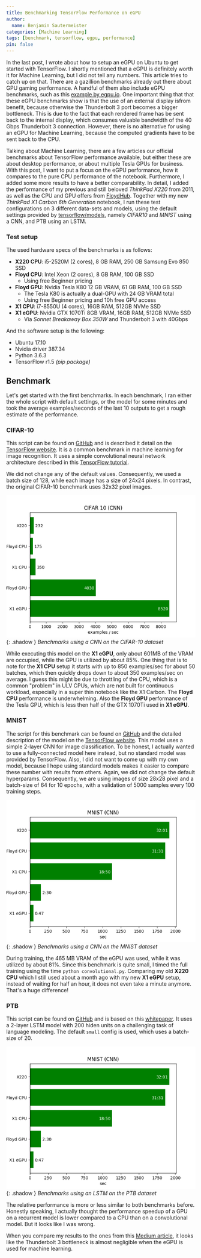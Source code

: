 ```yaml
---
title: Benchmarking TensorFlow Performance on eGPU
author:
  name: Benjamin Sautermeister
categories: [Machine Learning]
tags: [benchmark, tensorflow, egpu, performance]
pin: false
---
```


In the last post, I wrote about how to setup an eGPU on Ubuntu to get started with TensorFlow. I shortly mentioned that a eGPU
is definitely worth it for Machine Learning, but I did not tell any numbers. This article tries to catch up on that. 
There are a gazillion benchmarks already out there about GPU gaming performance. A handful of them also include eGPU benchmarks,
such as this [example by egpu.io](https://egpu.io/forums/mac-setup/pcie-slot-dgpu-vs-thunderbolt-3-egpu-internal-display-test/).
One important thing that that these eGPU benchmarks show is that the use of an external display isfrom benefit, 
because otherwise the Thunderbolt 3 port becomes a bigger bottleneck. 
This is due to the fact that each rendered frame has be sent back to the internal display, which consumes valuable bandwidth of
the 40 Gbps Thunderbolt 3 connection. However, there is no alternative for using an eGPU for Machine Learning, 
because the computed gradients have to be sent back to the CPU.

Talking about Machine Learning, there are a few articles our official benchmarks about TensorFlow performance available, 
but either these are about desktop performance, or about multiple Tesla GPUs for business. With this post, 
I want to put a focus on the eGPU performance, how it compares to the pure CPU performance of the notebook. 
Furthermore, I added some more results to have a better comparability. In detail, I added the performance of my previous
and still beloved *ThinkPad X220* from 2011, as well as the CPU and GPU offers from [FloydHub](https://www.floydhub.com/). 
Together with my new *ThinkPad X1 Carbon 6th Generation* notebook, I run these test configurations on 3 different data-sets and models, 
using the default settings provided by [tensorflow/models](https://github.com/tensorflow/models),
namely *CIFAR10* and *MNIST* using a CNN, and PTB using an LSTM.

### Test setup

The used hardware specs of the benchmarks is as follows:

- **X220 CPU**: i5-2520M (2 cores), 8 GB RAM, 250 GB Samsung Evo 850 SSD
- **Floyd CPU**: Intel Xeon (2 cores), 8 GB RAM, 100 GB SSD
    - Using free Beginner pricing
- **Floyd GPU**: Nvidia Tesla K80 12 GB VRAM, 61 GB RAM, 100 GB SSD
  - The Tesla K80 is actually a dual-GPU with 24 GB VRAM total
  - Using free Beginner pricing and 10h free GPU access
- **X1 CPU**: i7-8550U (4 cores), 16GB RAM, 512GB NVMe SSD
- **X1 eGPU**: Nvidia GTX 1070Ti 8GB VRAM, 16GB RAM, 512GB NVMe SSD
  - Via *Sonnet Breakaway Box 350W* and Thunderbolt 3 with 40Gbps

And the software setup is the following:

- Ubuntu 17.10
- Nvidia driver 387.34
- Python 3.6.3
- TensorFlow r1.5 *(pip package)*

## Benchmark

Let's get started with the first benchmarks. In each benchmark, I ran either the whole script with default settings,
or the model for some minutes and took the average examples/seconds of the last 10 outputs to get a rough estimate
of the performance.

### CIFAR-10

This script can be found on [GitHub](https://github.com/tensorflow/models/tree/master/tutorials/image/cifar10)
and is described it detail on the [TensorFlow website](https://www.tensorflow.org/datasets/catalog/cifar10). 
It is a common benchmark in machine learning for image recognition. It uses a simple convolutional neural network architecture
described in this [TensorFlow tutorial](https://www.tensorflow.org/tutorials/deep_cnn#model_prediction).

We did not change any of the default values. Consequently, we used a batch size of 128, while each image has a size of 24x24 pixels.
In contrast, the original CIFAR-10 benchmark uses 32x32 pixel images.

![CIFAR-10](/assets/img/posts/2018/CIFAR10.png){: .shadow }
_Benchmarks using a CNN on the CIFAR-10 dataset_

While executing this model on the **X1 eGPU**, only about 601MB of the VRAM are occupied, while the GPU is utilized by about 85%. 
One thing that is to note for the **X1 CPU** setup it starts with up to 850 examples/sec for about 50 batches, 
which then quickly drops down to about 350 examples/sec on average. I guess this might be due to throttling of the CPU, 
which is a common "problem" in ULV CPUs, which are not built for continuous workload, especially in a super thin notebook
like the X1 Carbon. The **Floyd CPU** performance is underwhelming. Also the **Floyd GPU** performance of the Tesla GPU, 
which is less then half of the GTX 1070Ti used in **X1 eGPU**.

### MNIST

The script for this benchmark can be found on [GitHub](https://github.com/tensorflow/models/tree/master/tutorials/image/mnist)
and the detailed description of the model on the [TensorFlow website](https://www.tensorflow.org/tutorials/layers). 
This model uses a simple 2-layer CNN for image classification. To be honest, I actually wanted to use a fully-connected model
here instead, but no standard model was provided by TensorFlow. Also, I did not want to come up with my own model, 
because I hope using standard models makes it easier to compare these number with results from others. 
Again, we did not change the default hyperparams. Consequently, we are using images of size 28x28 pixel
and a batch-size of 64 for 10 epochs, with a validation of 5000 samples every 100 training steps.

![MNIST](/assets/img/posts/2018/MNIST.png){: .shadow }
_Benchmarks using a CNN on the MNIST dataset_

During training, the 465 MB VRAM of the eGPU was used, while it was utilized by about 81%. Since this benchmark is quite small,
I timed the full training using the time `python convolutional.py`. Comparing my old **X220 CPU** which I still used about
a month ago with my new **X1 eGPU** setup, instead of waiting for half an hour, it does not even take a minute anymore.
That's a huge difference!

### PTB

This script can be found on [GitHub](https://github.com/tensorflow/models/tree/master/tutorials/rnn/ptb) and is based on
this [whitepaper](http://arxiv.org/abs/1409.2329). It uses a 2-layer LSTM model with 200 hiden units on a challenging task of
language modeling. The default `small` config is used, which uses a batch-size of 20.

![PTB](/assets/img/posts/2018/MNIST.png){: .shadow }
_Benchmarks using an LSTM on the PTB dataset_

The relative performance is more or less similar to both benchmarks before. Honestly speaking, I actually thought
the performance speedup of a GPU on a recurrent model is lower compared to a CPU than on a convolutional model. 
But it looks like I was wrong.

When you compare my results to the ones from this
[Medium article](https://medium.com/@andriylazorenko/tensorflow-performance-test-cpu-vs-gpu-79fcd39170c),
it looks like the Thunderbolt 3 bottleneck is almost negligible when the eGPU is used for machine learning.